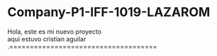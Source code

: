 # Company-P1-IFF-1019-LAZAROM
Hola, este es mi nuevo proyecto
<br/> aqui estuvo cristian aguilar
<br/> .====================================